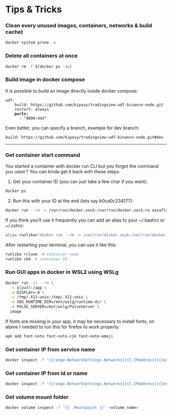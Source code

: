 # Tips & Tricks

### Clean every unused images, containers, networks & build cache)

```bash
docker system prune -a
```

### Delete all containers at once

```bash
docker rm -f $(docker ps -aq)
```

### Build image in docker compose

It is possible to build an image directly inside docker compose.

<pre class="language-docker"><code class="lang-docker">udf:
    build: https://github.com/kipavy/tradingview-udf-binance-node.git
    restart: always
<strong>    ports:
</strong>      - "9090:443"
</code></pre>

Even better, you can specify a branch, example for dev branch:

```docker
build: https://github.com/kipavy/tradingview-udf-binance-node.git#dev
```

***

### Get container start command

You started a container with docker run CLI but you forgot the command you used ? You can kinda get it back with these steps:

1. Get your container ID (you can just take a few char if you want):

```bash
docker ps
```

2. Run this with your ID at the end (lets say b0ca0c234177):

```bash
docker run --rm -v /var/run/docker.sock:/var/run/docker.sock:ro assaflavie/runlike b0ca0c234177
```

If you think you'll use it frequently you can add an alias to your \~/.bashrc or \~/.zshrc:

```bash
alias runlike="docker run --rm -v /var/run/docker.sock:/var/run/docker.sock:ro assaflavie/runlike"
```

After restarting your terminal, you can use it like this:

```bash
runlike rclone  # container name
runlike c64  # container ID
```

### Run GUI apps in docker in WSL2 using WSLg

```bash
docker run -it --rm \
  -v $(pwd):/app \
  -e DISPLAY=:0 \
  -v /tmp/.X11-unix:/tmp/.X11-unix \
  -e XDG_RUNTIME_DIR=/mnt/wslg/runtime-dir \
  -e PULSE_SERVER=/mnt/wslg/PulseServer \
  image
```

If fonts are missing in your app, it may be necessary to install fonts, on alpine I needed to run this for firefox to work properly:

```bash
apk add font-noto font-noto-cjk font-noto-emoji
```

### Get container IP from service name

```bash
docker inspect -f '{{range.NetworkSettings.Networks}}{{.IPAddress}}{{end}}' $(docker compose ps -q <service_name>)
```

### Get container IP from id or name

```bash
docker inspect -f '{{range.NetworkSettings.Networks}}{{.IPAddress}}{{end}}' <container_name_or_id>
```

### Get volume mount folder

```bash
docker volume inspect -f '{{ .Mountpoint }}' <volume_name>
```
